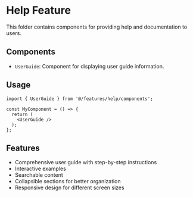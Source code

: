 # Help Feature

This folder contains components for providing help and documentation to users.

## Components

- `UserGuide`: Component for displaying user guide information.

## Usage

```tsx
import { UserGuide } from '@/features/help/components';

const MyComponent = () => {
  return (
    <UserGuide />
  );
};
```

## Features

- Comprehensive user guide with step-by-step instructions
- Interactive examples
- Searchable content
- Collapsible sections for better organization
- Responsive design for different screen sizes
